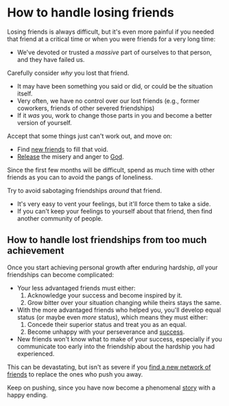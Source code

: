 
# How to handle losing friends

Losing friends is always difficult, but it's even more painful if you needed that friend at a critical time or when you were friends for a very long time:

- We've devoted or trusted a *massive* part of ourselves to that person, and they have failed us.

Carefully consider *why* you lost that friend.

- It may have been something you said or did, or could be the situation itself.
- Very often, we have no control over our lost friends (e.g., former coworkers, friends of other severed friendships)
- If it *was* you, work to change those parts in you and become a better version of yourself.

Accept that some things just can't work out, and move on:

- Find [new friends](people-4_friends.md) to fill that void.
- [Release](happiness-focus.md) the misery and anger to [God](spiritual-exercises-prayer.md).

Since the first few months will be difficult, spend as much time with other friends as you can to avoid the pangs of loneliness.

Try to avoid sabotaging friendships *around* that friend.

- It's very easy to vent your feelings, but it'll force them to take a side.
- If you can't keep your feelings to yourself about that friend, then find another community of people.

## How to handle lost friendships from too much achievement

Once you start achieving personal growth after enduring hardship, *all* your friendships can become complicated:

- Your less advantaged friends must either:
  1. Acknowledge your success and become inspired by it.
  2. Grow bitter over your situation changing while theirs stays the same.
- With the more advantaged friends who helped you, you'll develop equal status (or maybe even *more* status), which means they must either:
  1. Concede their superior status and treat you as an equal.
  2. Become unhappy with your perseverance and [success](success-6_humility.md).
- New friends won't know what to make of your success, especially if you communicate too early into the friendship about the hardship you had experienced.

This can be devastating, but isn't as severe if you [find a new network of friends](people-4_friends.md) to replace the ones who push you away.

Keep on pushing, since you have now become a phenomenal [story](stories.md) with a happy ending.
